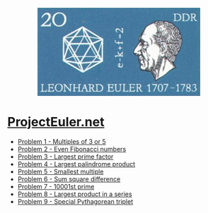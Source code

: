 <p align="center">
  <img height="200" src="https://raw.githubusercontent.com/eslerm/projecteuler/main/euler.png">
</p>

# [ProjectEuler.net](https://projecteuler.net)

 - [Problem 1 - Multiples of 3 or 5](euler-001.ipynb)
 - [Problem 2 - Even Fibonacci numbers](euler-002.ipynb)
 - [Problem 3 - Largest prime factor](euler-003.ipynb)
 - [Problem 4 - Largest palindrome product](euler-004.ipynb)
 - [Problem 5 - Smallest multiple](euler-005.ipynb)
 - [Problem 6 - Sum square difference](euler-006.ipynb)
 - [Problem 7 - 10001st prime](euler-007.ipynb)
 - [Problem 8 - Largest product in a series](euler-008.ipynb)
 - [Problem 9 - Special Pythagorean triplet](euler-009.ipynb)
